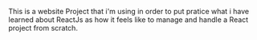 This is a website Project that i'm using in order to put pratice what i have learned about ReactJs as how it feels like to manage and handle a React project from scratch.
